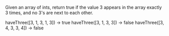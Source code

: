 Given an array of ints, return true if the value 3 appears in the array exactly 3 times, and no 3's are next to each other.

haveThree([3, 1, 3, 1, 3]) → true
haveThree([3, 1, 3, 3]) → false
haveThree([3, 4, 3, 3, 4]) → false